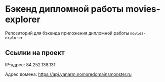 # Бэкенд дипломной работы movies-explorer

Репозиторий для бэкенда приложения дипломной работы `movies-explorer`

## Ссылки на проект

IP-адрес: 84.252.138.131

Адрес домена: https://api.yanarm.nomoredomainsmonster.ru
